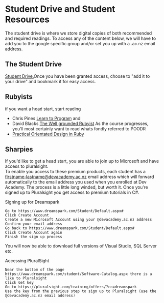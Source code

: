 # Student Drive and Student Resources 

The student drive is where we store digital copies of both recommended and required readings. 
To access any of the content below, we will have to add you to the google specific group and/or set you up with a .ac.nz email address. 

## The Student Drive 
[Student Drive.](https://drive.google.com/open?id=0B5aB0OHeInzgeWZoQm9VaWJQeWc&authuser=0)Once you have been granted access, choose to "add it to your drive" and bookmark it for easy access.  

## Rubyists 
if you want a head start, start reading 
- Chris Pines [Learn to Program](https://drive.google.com/open?id=0B5aB0OHeInzgOWE3dF9tMzByVVk&authuser=0) and
- David Blacks [The Well grounded Rubyist](https://drive.google.com/open?id=0B5aB0OHeInzgXzFFd1ZhT2lUTjA&authuser=0)
As the course progresses, you'll most certainly want to read whats fondly referred to POODR 
- [Practical Orientated Design in Ruby](https://drive.google.com/open?id=0B5aB0OHeInzgcHFvZUVtNlZzQ3c&authuser=0)

## Sharpies 
If you'd like to get a head start, you are able to join up to Microsoft and have access to pluralsight.  
To enable you access to these premium products, each student has a firstname-lastname@devacademy.ac.nz email address which will forward automatically to the email address you used when you enrolled at Dev Academy. 
The process is a little long winded, but worth it. Once you're signed up to Pluralsight you get access to premium tutorials in C#.

Signing up for Dreamspark

    Go to https://www.dreamspark.com/Student/Default.aspx#
    Click Create Account
    Create a new Microsoft Account using your @devacademy.ac.nz address
    Confirm your email address
    Go back to https://www.dreamspark.com/Student/Default.aspx#
    Click Create Account again
    Finish the sign up process

You will now be able to download full versions of  Visual Studio, SQL Server etc.

Accessing PluralSight 

    Near the bottom of the page https://www.dreamspark.com/student/Software-Catalog.aspx there is a like to Pluralsight 
    Click Get key
    Go to https://pluralsight.com/training/offers/?cc=dreamspark
    Use the key from the previous step to sign up to Pluralsight (use the @devacademy.ac.nz email address)  
    


